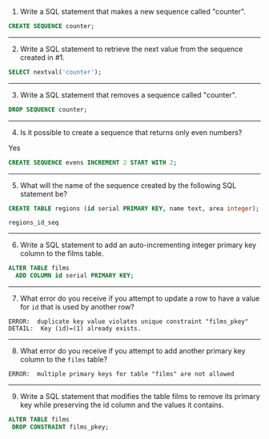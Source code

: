 1. Write a SQL statement that makes a new sequence called "counter".

```sql
CREATE SEQUENCE counter;
```
---

2. Write a SQL statement to retrieve the next value from the sequence created in #1.

```sql
SELECT nextval('counter');
```
---

3. Write a SQL statement that removes a sequence called "counter".

```sql
DROP SEQUENCE counter;
```
---

4. Is it possible to create a sequence that returns only even numbers?

Yes
```sql
CREATE SEQUENCE evens INCREMENT 2 START WITH 2;
```
---

5. What will the name of the sequence created by the following SQL statement be?

```sql
CREATE TABLE regions (id serial PRIMARY KEY, name text, area integer);
```

`regions_id_seq`

---

6. Write a SQL statement to add an auto-incrementing integer primary key column to the films table.

```sql
ALTER TABLE films
  ADD COLUMN id serial PRIMARY KEY;
```
---

7. What error do you receive if you attempt to update a row to have a value for `id` that is used by another row?

```
ERROR:  duplicate key value violates unique constraint "films_pkey"
DETAIL:  Key (id)=(1) already exists.
```
---

8. What error do you receive if you attempt to add another primary key column to the `films` table?

```
ERROR:  multiple primary keys for table "films" are not allowed
```
---

9. Write a SQL statement that modifies the table films to remove its primary key while preserving the id column and the values it contains.

```sql
ALTER TABLE films
 DROP CONSTRAINT films_pkey;
```
